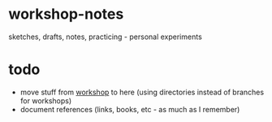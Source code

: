 # workshop-notes
sketches, drafts, notes, practicing - personal experiments

# todo
- move stuff from [workshop](https://github.com/dc0d/workshop) to here (using directories instead of branches for workshops)
- document references (links, books, etc - as much as I remember)
